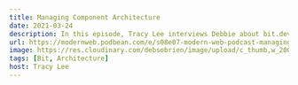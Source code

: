 ```yaml
---
title: Managing Component Architecture
date: 2021-03-24
description: In this episode, Tracy Lee interviews Debbie about bit.dev, a new open source tool for helping developer share components. We learn how to use Bit to manage component architecture, think in components, and how this can help you a build more scalable, reusable codebase and work across teams.
url: https://modernweb.podbean.com/e/s08e07-modern-web-podcast-managing-component-architecture-with-debbie-obrien/
image: https://res.cloudinary.com/debsobrien/image/upload/c_thumb,w_200,g_face/v1607252078/debbie.codes/podcasts/modern_web_9bpnd_rnuz1q.jpg
tags: [Bit, Architecture]
host: Tracy Lee
---
```

